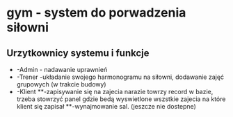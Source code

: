 # gym - system do porwadzenia siłowni

## Urzytkownicy systemu i funkcje
* -Admin - nadawanie uprawnień
* -Trener -układanie swojego harmonogramu na siłowni, dodawanie zajęć grupowych (w trakcie budowy)
* -Klient 
    **-zapisywanie się na zajecia narazie towrzy record w bazie, trzeba stowrzyć panel gdzie 
              bedą wyswietlone wszstkie zajecia na które klient się zapisał
    **-wynajmowanie sal. (jeszcze nie dostepne) 
